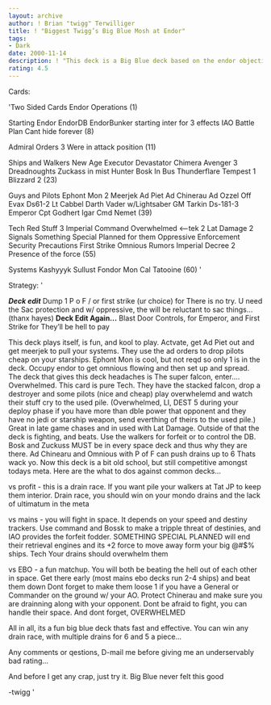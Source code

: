 ```yaml
---
layout: archive
author: ! Brian "twigg" Terwilliger
title: ! "Biggest Twigg’s Big Blue Mosh at Endor"
tags:
- Dark
date: 2000-11-14
description: ! "This deck is a Big Blue deck based on the endor objective used to fight against Mains, Hidden base, and is fast.  Used by my Dad Biggest Twigg in Worlds 2k, went 3-1 for him.	Now improved after JPOSTD."
rating: 4.5
---
```

Cards: 

'Two Sided Cards
Endor Operations (1)

Starting
Endor
EndorDB
EndorBunker
starting inter for 3 effects
IAO
Battle Plan
Cant hide forever (8)

Admiral Orders
3 Were in attack position (11)

Ships and Walkers
New Age Executor
Devastator
Chimera
Avenger
3 Dreadnoughts
Zuckass in mist Hunter
Bosk In Bus
Thunderflare
Tempest 1
Blizzard 2 (23)

Guys and Pilots
Ephont Mon
2 Meerjek
Ad Piet
Ad Chinerau
Ad Ozzel
Off Evax
Ds61-2
Lt Cabbel
Darth Vader w/Lightsaber
GM Tarkin
Ds-181-3
Emperor
Cpt Godhert
Igar
Cmd Nemet (39)

Tech Red Stuff
3 Imperial Command
Overwhelmed <--tek
2 Lat Damage
2 Signals
Something Special Planned for them
Oppressive Enforcement
Security Precautions
First Strike
Omnious Rumors
Imperial Decree
2 Presence of the force (55)

Systems
Kashyyyk
Sullust
Fondor
Mon Cal
Tatooine (60)
'

Strategy: '

***Deck edit*** Dump 1 P o F / or first strike (ur choice) for There is no try.  U need the Sac protection and w/ oppressive, the will be reluctant to sac things... (thanx hayes)
****Deck Edit Again...**** Blast Door Controls, for Emperor, and First Strike for They’ll be hell to pay




This deck plays itself, is fun, and kool to play.  Actvate, get Ad Piet out and get meerjek to pull your systems.  They use the ad orders to drop pilots cheap on your starships.  Ephont Mon is cool, but not reqd so only 1 is in the deck.  Occupy endor to get omnious flowing and then set up and spread.	The deck that gives this deck headaches is The super falcon, enter.... Overwhelmed.  This card is pure Tech.  They have the stacked falcon, drop a destroyer and some pilots (nice and cheap) play overwhelemd and watch their stuff cry to the used pile. (Overwhelmed, LI, DEST 5 during your deploy phase if you have more than dble power that opponent and they have no jedi or starship weapon, send everthing of theirs to the used pile.)  Great in late game chases and in used with Lat Damage.  Outside of that the deck is fighting, and beats.  Use the walkers for forfeit or to control the DB.  Bosk and Zuckuss MUST be in every space deck and thus why they are there.  Ad Chinearu and Omnious with P of F can  push drains up to 6 Thats wack yo.  Now this deck is a bit old school, but still competitive amongst todays meta.  Here are the what to dos against common decks...

vs profit - this is a drain race.  If you want pile your walkers at Tat JP to keep them interior.  Drain race, you should win on your mondo drains and the lack of ultimatum in the meta

vs mains - you will fight in space.  It depends on your speed and destiny trackers.  Use command and Bossk to make a tripple threat of destinies, and IAO provides the forfeit fodder. SOMETHING SPECIAL PLANNED will end their retrieval engines and its +2 force to move away form your big @#$% ships.  Tech  Your drains should overwhelm them

vs EBO - a fun matchup.  You will both be beating the hell out of each other in space.	Get there early (most mains ebo decks run 2-4 ships) and beat them down  Dont forget to make them loose 1 if you have a General or Commander on the ground w/ your AO.  Protect Chinerau and make sure you are drainning along with your opponent.  Dont be afraid to fight, you can handle their space.  And dont forget, OVERWHELMED

All in all, its a fun big blue deck thats fast and effective.  You can win any drain race, with multiple drains for 6 and 5 a piece...

Any comments or qestions, D-mail me before giving me an underservably bad rating...

And before I get any crap, just try it.  Big Blue never felt this good

-twigg	 '